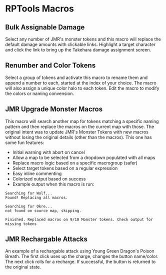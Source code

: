 # RPTools Macros

## Bulk Assignable Damage
Select any number of JMR's monster tokens and this macro will replace the default damage amounts with clickable links. Highlight a target character and click the link to bring up the Takehara damage assignment screen.

## Renumber and Color Tokens
Select a group of tokens and activate this macro to rename them and append a number to each, started at the index of your choice. The macro will also assign a unique color halo to each token. Edit the macro to modify the colors or naming convension. 

## JMR Upgrade Monster Macros
This macro will search another map for tokens matching a specific naming pattern and then replace the macros on the current map with those. The original intent was to update JMR's Monster Tokens with new macros without losing the original details (other than the macros). This one has some fun features:

- Initial warning with abort on cancel
- Allow a map to be selected from a dropdown populated with all maps
- Replace macro logic based on a specific macrogroup (safer)
- Select target tokens based on a regular expression
- Easy inline commenting
- Colorized output based on success
- Example output when this macro is run:

```
Searching for Wolf...
Found! Replacing all macros.
 
Searching for Okre...
not found on source map, skipping.
 
Finished. Replaced macros on 9/10 Monster tokens. Check output for missing tokens
```

## JMR Rechargable Attacks
An example of a rechargable attack using Young Green Dragon's Poison Breath. The first click uses up the charge, changes the button name/color. The next click rolls for a recharge. If successful, the button is returned to the original state.